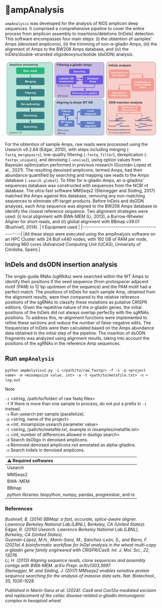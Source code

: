 # 🚀**ampAnalysis**

`ampAnalysis` was developed for the analysis of NGS amplicon deep sequences. It comprised a comprehensive pipeline to cover the entire process from amplicon assembly to insertions/deletions (InDels) detection. This software encompasses four main steps: (i) the obtention of samples’ Amps (denoised amplicons), (ii) the trimming of non-α-gliadin Amps, (iii) the alignment of Amps to the BW208 Amps database, and (iv) the InDels/double-stranded oligodeoxynucleotide (dsODN) analysis.

![ampAnalysis pipeline](https://github.com/MiriamMarinS/ampAnalysis/blob/main/images/Pipeline.png)

For the obtention of sample Amps, raw reads were processed using the Usearch v9.2.64 (Edgar, 2010), with steps including merging (`-fastq_mergepairs`), low-quality filtering (`-fastq_filter`), dereplication (`-fastqx_uniques`), and denoising (`-unoise2`), using option values from Bayesian optimization performed in previous research (Guzmán-López et al., 2021). The resulting denoised amplicons, termed Amps, had their abundance quantified by searching and mapping raw reads to the Amps database (`-search_global`). To filter for α-gliadin Amps, an α-gliadins' sequences database was constructed with sequences from the NCBI nt database. The ultra-fast software MMSeqs2 (Steinegger and Söding, 2017) matched the Amps against this database, removing any non-matching sequences to eliminate off-target products.
Before InDels and dsODN analyses, each Amp sequence was aligned to the BW208 Amps database to identify the closest reference sequence. Two alignment strategies were used: (i) local alignment with BWA-MEM (Li, 2013), a Burrow-Wheeler Aligner for short reads, and (ii) global alignment with BBmap v39.01 (Bushnell, 2014).
| :exclamation:  Equipment used   |
|----------------------------------------------|
|All these steps were executed using the ampAnalysis software on an HPC Cluster with 24 Bull x440 nodes, with 192 GB of RAM per node, totaling 960 cores (Advanced Computing Unit (UCAS), University of Córdoba, Spain).|

## **InDels and dsODN insertion analysis**
The single-guide RNAs (sgRNAs) were searched within the WT Amps to identify their positions if the seed sequence (from protospacer adjacent motif (PAM) to 12 bp upstream of the sequence) and the PAM motif had a perfect match. The positions of InDels for each sample Amp, obtained from the alignment results, were then compared to the relative reference positions of the sgRNAs to classify these mutations as putative CRISPR editions. Given the repetitive nature of the α-gliadin genes, the initial positions of the InDels did not always overlap perfectly with the sgRNAs positions. To address this, re-alignment functions were implemented to refine these sections and reduce the number of false-negative edits. The frequencies of InDels were then calculated based on the Amps abundance data obtained in the initial step of the pipeline. The insertion of dsODN fragments was analyzed using alignment results, taking into account the positions of the sgRNAs in the reference Amp sequences.

## **Run `ampAnalysis`**
```
python ampAnlysisv2.py -i </path/to/raw_fastq/> -f -s -p <project name> -m <minampsize value, int> -a -t <path/to/metafile.txt> -n > log.out
```
> [!NOTE]  
> `-i` <string, /path/to/folder/ of raw fastq files> \
> `-f` If there is more than one sample to process, do not put a prefix in `-i` instead. \
> `-s` Run usearch per sample (parallelize). \
> `-p` <string, name of the project> \
> `-m` <int, minampsize usearch parameter value> \
> `-t` <string, /path/to/metafile.txt, example in /examples/metafile.txt> \
> `-c` <int, number of differences allowed in dsoligo search> \
> `-d` Search dsOligo in denoised amplicons. \
> `-a` Removed denoised amplicons not annotated as alpha-gliadins. \
> `-n` Search indels in denoised amplicons.

| :warning: Required softwares           |
|:----------------------------|
| Usearch     |
| MMSeqs2 |
| BWA-MEM |
| BBmap |
| python libraries: biopython, numpy, pandas, progressbar, and re |

### **References**
*Bushnell, B. (2014) BBMap: a fast, accurate, splice-aware aligner. Lawrence Berkeley National Lab.(LBNL), Berkeley, CA (United States).* \
*Edgar, R. (2010) Usearch. Lawrence Berkeley National Lab.(LBNL), Berkeley, CA (United States).* \
*Guzmán-López, M.H., Marín-Sanz, M., Sánchez-León, S., and Barro, F. (2021a) A bioinformatic workflow for InDel analysis in the wheat multi-copy α-gliadin gene family engineered with CRISPR/Cas9. Int. J. Mol. Sci., 22, 13076.* \
*Li, H. (2013) Aligning sequence reads, clone sequences and assembly contigs with BWA-MEM. arXiv Prepr. arXiv1303.3997.* \
*Steinegger, M. and Söding, J. (2017) MMseqs2 enables sensitive protein sequence searching for the analysis of massive data sets. Nat. Biotechnol., 35, 1026–1028.*





*Published in Marín-Sanz et al. (2024): Cas9 and Cas12a-mediated excision and replacement of the celiac disease-related α-gliadin immunogenic complex in hexaploid wheat*
